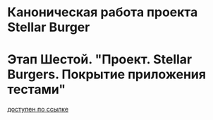 # Каноническая работа проекта Stellar Burger 
# Этап Шестой. "Проект. Stellar Burgers. Покрытие приложения тестами"
[доступен по ссылке](https://murzinden.github.io/react-stellar-burger/)

